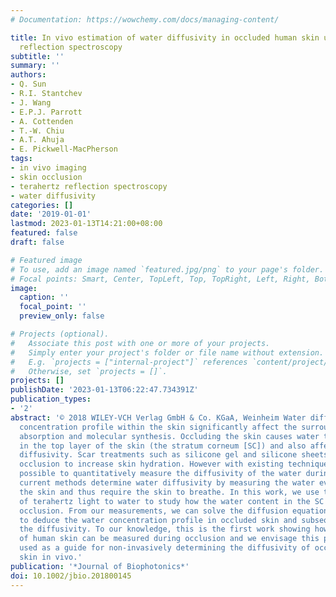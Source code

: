 ```yaml
---
# Documentation: https://wowchemy.com/docs/managing-content/

title: In vivo estimation of water diffusivity in occluded human skin using terahertz
  reflection spectroscopy
subtitle: ''
summary: ''
authors:
- Q. Sun
- R.I. Stantchev
- J. Wang
- E.P.J. Parrott
- A. Cottenden
- T.-W. Chiu
- A.T. Ahuja
- E. Pickwell-MacPherson
tags:
- in vivo imaging
- skin occlusion
- terahertz reflection spectroscopy
- water diffusivity
categories: []
date: '2019-01-01'
lastmod: 2023-01-13T14:21:00+08:00
featured: false
draft: false

# Featured image
# To use, add an image named `featured.jpg/png` to your page's folder.
# Focal points: Smart, Center, TopLeft, Top, TopRight, Left, Right, BottomLeft, Bottom, BottomRight.
image:
  caption: ''
  focal_point: ''
  preview_only: false

# Projects (optional).
#   Associate this post with one or more of your projects.
#   Simply enter your project's folder or file name without extension.
#   E.g. `projects = ["internal-project"]` references `content/project/deep-learning/index.md`.
#   Otherwise, set `projects = []`.
projects: []
publishDate: '2023-01-13T06:22:47.734391Z'
publication_types:
- '2'
abstract: '© 2018 WILEY-VCH Verlag GmbH & Co. KGaA, Weinheim Water diffusion and the
  concentration profile within the skin significantly affect the surrounding chemical
  absorption and molecular synthesis. Occluding the skin causes water to accumulate
  in the top layer of the skin (the stratum corneum [SC]) and also affects the water
  diffusivity. Scar treatments such as silicone gel and silicone sheets make use of
  occlusion to increase skin hydration. However with existing techniques, it is not
  possible to quantitatively measure the diffusivity of the water during occlusion:
  current methods determine water diffusivity by measuring the water evaporated through
  the skin and thus require the skin to breathe. In this work, we use the high sensitivity
  of terahertz light to water to study how the water content in the SC changes upon
  occlusion. From our measurements, we can solve the diffusion equations in the SC
  to deduce the water concentration profile in occluded skin and subsequently to determine
  the diffusivity. To our knowledge, this is the first work showing how the diffusivity
  of human skin can be measured during occlusion and we envisage this paper as being
  used as a guide for non-invasively determining the diffusivity of occluded human
  skin in vivo.'
publication: '*Journal of Biophotonics*'
doi: 10.1002/jbio.201800145
---
```

